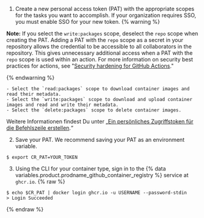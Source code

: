 1. Create a new personal access token (PAT) with the appropriate scopes for the tasks you want to accomplish. If your organization requires SSO, you must enable SSO for your new token.
  {% warning %}

  **Note:** If you select the `write:packages` scope, deselect the `repo` scope when creating the PAT. Adding a PAT with the `repo` scope as a secret in your repository allows the credential to be accessible to all collaborators in the repository. This gives unnecessary additional access when a PAT with the `repo` scope is used within an action. For more information on security best practices for actions, see "[Security hardening for GitHub Actions](/actions/getting-started-with-github-actions/security-hardening-for-github-actions#considering-cross-repository-access)."

  {% endwarning %}

    - Select the `read:packages` scope to download container images and read their metadata.
    - Select the `write:packages` scope to download and upload container images and read and write their metadata.
    - Select the `delete:packages` scope to delete container images.

  Weitere Informationen findest Du unter „[Ein persönliches Zugriffstoken für die Befehlszeile erstellen](/github/authenticating-to-github/creating-a-personal-access-token-for-the-command-line).“

2. Save your PAT. We recommend saving your PAT as an environment variable.
  ```shell
  $ export CR_PAT=YOUR_TOKEN
  ```
3. Using the CLI for your container type, sign in to the
{% data variables.product.prodname_github_container_registry %} service at `ghcr.io`.
  {% raw %}
  ```shell
  $ echo $CR_PAT | docker login ghcr.io -u USERNAME --password-stdin
  > Login Succeeded
  ```
  {% endraw %}
